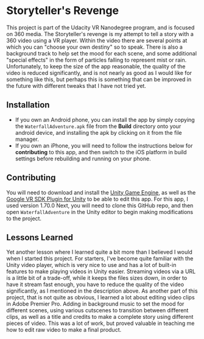 # Storyteller's Revenge
This project is part of the Udacity VR Nanodegree program, and is focused on 360 media.  The Storyteller's revenge is my attempt to tell a story with a 360 video using a VR player.  Within the video there are several points at which you can "choose your own destiny" so to speak.  There is also a background track to help set the mood for each scene, and some additional "special effects" in the form of particles falling to represent mist or rain.  Unfortunately, to keep the size of the app reasonable, the quality of the video is reduced significantly, and is not nearly as good as I would like for something like this, but perhaps this is something that can be improved in the future with different tweaks that I have not tried yet.

## Installation
* If you own an Android phone, you can install the app by simply copying the `WaterfallAdventure.apk` file from the **Build** directory onto your android device, and installing the apk by clicking on it from the file manager.
* If you own an iPhone, you will need to follow the instructions below for **contributing** to this app, and then switch to the iOS platform in build settings before rebuilding and running on your phone.

## Contributing
You will need to download and install the [Unity Game Engine](https://unity3d.com/), as well as the [Google VR SDK Plugin for Unity](https://developers.google.com/vr/unity/download) to be able to edit this app.  For this app, I used version 1.70.0 Next, you will need to clone this GitHub repo, and then open `WaterfallAdventure` in the Unity editor to begin making modifications to the project.

## Lessons Learned
Yet another lesson where I learned quite a bit more than I believed I would when I started this project.  For starters, I've become quite familiar with the Unity video player, which is very nice to use and has a lot of built-in features to make playing videos in Unity easier.  Streaming videos via a URL is a little bit of a trade-off, while it keeps the files sizes down, in order to have it stream fast enough, you have to reduce the quality of the video significantly, as I mentioned in the description above.  As another part of this project, that is not quite as obvious, I learned a lot about editing video clips in Adobe Premier Pro.  Adding in background music to set the mood for different scenes, using various cutscenes to transition between different clips, as well as a title and credits to make a complete story using different pieces of video.  This was a lot of work, but proved valuable in teaching me how to edit raw video to make a final product.